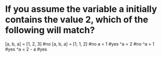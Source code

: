 # If you assume the variable a initially contains the value 2, which of the following will match?
[a, b, a] = [1, 2, 3] #no
[a, b, a] = [1, 1, 2] #no
a = 1 #yes
^a = 2 #no
^a = 1 #yes
^a = 2 - a #yes
